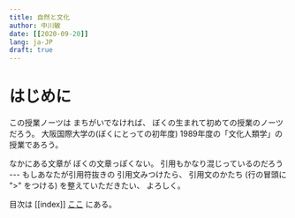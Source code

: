 ```yaml
---
title: 自然と文化
author: 中川敏
date: [[2020-09-20]]
lang: ja-JP
draft: true
---
```

<!-- toc -->


# はじめに

この授業ノーツは
まちがいでなければ、
ぼくの生まれて初めての授業のノーツだろう。
大阪国際大学の(ぼくにとっての初年度)
1989年度の「文化人類学」の授業であろう。

なかにある文章が
ぼくの文章っぽくない。
引用もかなり混じっているのだろう ---
もしあなたが引用符抜きの
引用文みつけたら、
引用文のかたち 
(行の冒頭に "\>" をつける) を整えていただきたい、
よろしく。

目次は
[[index]]
[ここ](index.html) にある。





